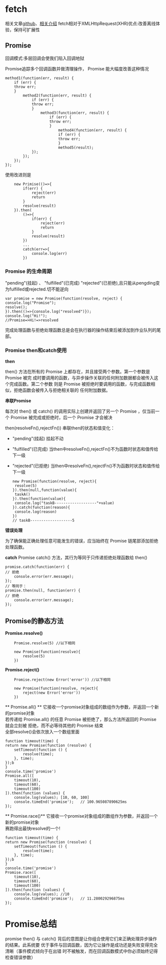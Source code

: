 # fetch

相关文章[github](https://github.com/github/fetch)、[相关介绍](https://www.w3ctech.com/topic/854) fetch相对于XMLHttpRequest(XHR)优点:改善离线体验，保持可扩展性

## Promise

回调模式:多层回调会使我们陷入回调地狱

Promise追踪多个回调函数并做清理操作， Promise 能大幅度改善这种情况

```
method1(function(err, result) {
    if (err) {
    throw err;
    }
        method2(function(err, result) {
            if (err) {
            throw err;
            }
                method3(function(err, result) {
                    if (err) {
                    throw err;
                    }
                        method4(function(err, result) {
                        if (err) {
                        throw err;
                        }
                        method5(result);
            });
        });
    });
});
```

使用改进则是

```
    new Primise(()=>{
        if(err) {
            reject(err)
            return
        }
        resolve(result)
    }).then(
        ()=>{
            if(err) {
                reject(err)
                return
            }
            resolve(result)
        })
        ...
        catch(err=>{
            console.log(err)
        })
```

### Promise 的生命周期

"pending"(挂起) 、 "fulfilled"(已完成) "rejected"(已拒绝),且只能从pengding变为fulfilled或rejected.切不能逆向

```
var promise = new Promise(function(resolve, reject) {
console.log("Promise");
resolve();
}).then(()=>{console.log("resolved")});
console.log("Hi!");
//Promise=>Hi!=>resolved
```

完成处理函数与拒绝处理函数总是会在执行器的操作结束后被添加到作业队列的尾部。

### Promise then和catch使用

**then**

then() 方法在所有的 Promise 上都存在，并且接受两个参数。第一个参数是 Promise 被完 成时要调用的函数，与异步操作关联的任何附加数据都会被传入这个完成函数。第二个参数 则是 Promise 被拒绝时要调用的函数，与完成函数相似，拒绝函数会被传入与拒绝相关联的 任何附加数据。

**串联Promise**

每次对 then() 或 catch() 的调用实际上创建并返回了另一个 Promise ，仅当前一个 Promise 被完成或拒绝时，后一个 Promise 才会被决

then(resolveFn(),rejectFn()) 串联then的状态和值变化：

- "pending"(挂起) 挂起不动
- "fulfilled"(已完成) 当then中resolveFn(),rejectFn()不为函数时状态和值传给下一级
- "rejected"(已拒绝) 当then中resolveFn(),rejectFn()不为函数时状态和值传给下一级

  ```
  new Promise(function(resolve, reject){
   resolve(5)
  }).then(null,function(value){
   taskA()
  }).then(function(value){
   console.log("taskB-------------------"+value)
  }).catch(function(reason){
   console.log(reason)
  })
  // taskB-------------------5
  ```

**错误处理**

为了确保能正确处理任意可能发生的错误，应当始终在 Promise 链尾部添加拒绝处理函数。

**catch** Promise catch() 方法，其行为等同于只传递拒绝处理函数给 then()

```
promise.catch(function(err) {
// 拒绝
    console.error(err.message);
});
// 等同于：
promise.then(null, function(err) {
// 拒绝
    console.error(err.message);
});
```

## Promise的静态方法

**Promise.resolve()**

```
    Promise.resolve(5) //以下相同

    new Promise(function(resolve){
        resolve(5)
    })
```

**Promise.reject()**

```
    Promise.reject(new Error('error')) //以下相同

    new Promise(function(resolve, reject){
        reject(new Error('error'))
    })
```

** Promise.all() **
它接收一个promise对象组成的数组作为参数，并返回一个新的promise对象  
若传递给 Promise.all() 的任意 Promise 被拒绝了，那么方法所返回的 Promise 就会立刻被
拒绝，而不必等待其他的 Promise 结束  
全部resolve()会依次放入一个数组里面

```
function timeout(time) {
return new Promise(function (resolve) {
    setTimeout(function () {
        resolve(time);
    }, time);
});b
}
console.time('promise')
Promise.all([
	timeout(10),
	timeout(60),
	timeout(100)
]).then(function (values) {
	console.log(values); [10, 60, 100]
	console.timeEnd('promise');   // 100.965087890625ms
});
```
** Promise.race()**
它接收一个promise对象组成的数组作为参数，并返回一个新的promise对象  
赛跑得出最快resolve的一个!
```
function timeout(time) {
return new Promise(function (resolve) {
    setTimeout(function () {
        resolve(time);
    }, time);
});b
}
console.time('promise')
Promise.race([
	timeout(10),
	timeout(60),
	timeout(100)
]).then(function (values) {
	console.log(values); //10
	console.timeEnd('promise');   // 11.280029296875ms
});
```


# Promise总结

promise then() 与 catch() 背后的意图是让你组合使用它们来正确处理异步操作的结果。此系统要 优于事件与回调函数，因为它让操作是成功还是失败变得完全清晰（事件模式倾向于在出错 时不被触发，而在回调函数模式中你必须始终记得检查错误参数）

